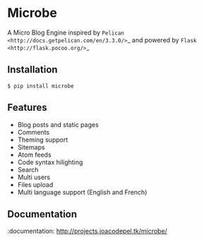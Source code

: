 Microbe
=======

A Micro Blog Engine inspired by `Pelican <http://docs.getpelican.com/en/3.3.0/>`_ and powered by `Flask <http://flask.pocoo.org/>`_


Installation
------------

    $ pip install microbe

Features
--------

- Blog posts and static pages
- Comments
- Theming support
- Sitemaps
- Atom feeds
- Code syntax hilighting
- Search
- Multi users
- Files upload
- Multi language support (English and French)

Documentation
-------------

:documentation: http://projects.joacodepel.tk/microbe/
